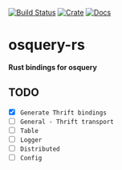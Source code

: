 [![Build Status](https://travis-ci.org/lberezy/osquery-rs.svg)](https://travis-ci.org/lberezy/osquery-rs)
[![Crate](https://img.shields.io/crates/v/osquery-rs.svg)](https://crates.io/crates/osquery-rs)
[![Docs](https://docs.rs/osquery-rs/badge.svg)](https://docs.rs/osquery-rs)

# osquery-rs


**Rust bindings for osquery**

## TODO

- [x] `Generate Thrift bindings`
- [ ] `General - Thrift transport`
- [ ] `Table`
- [ ] `Logger`
- [ ] `Distributed`
- [ ] `Config`